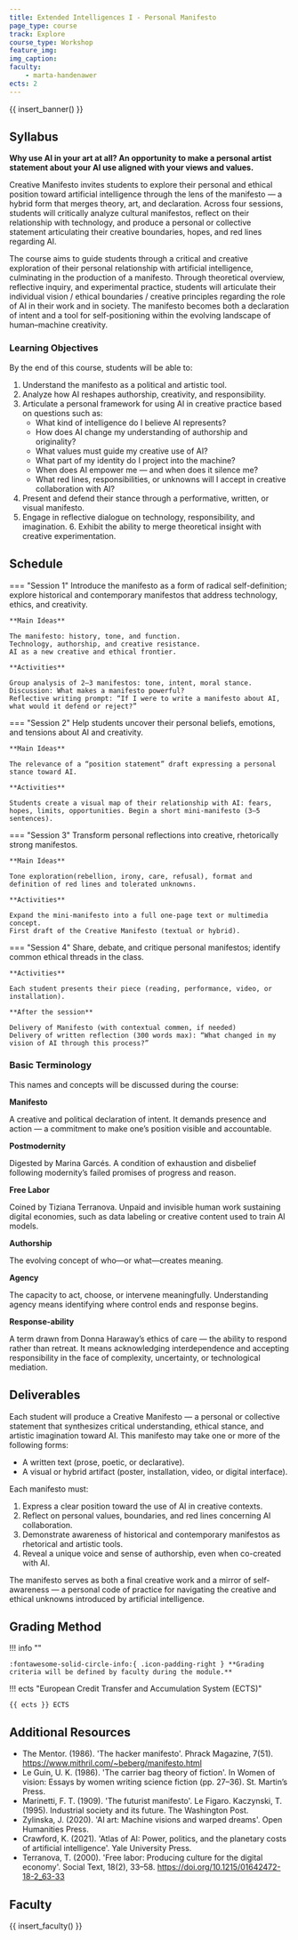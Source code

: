```yaml
---
title: Extended Intelligences I - Personal Manifesto
page_type: course
track: Explore
course_type: Workshop
feature_img:
img_caption:
faculty:
    - marta-handenawer
ects: 2
---
```


{{ insert_banner() }}

## Syllabus

**Why use AI in your art at all?  An opportunity to make a personal artist statement about your AI use aligned with your views and values.**

Creative Manifesto invites students to explore their personal and ethical position toward artificial intelligence through the lens of the manifesto — a hybrid form that merges theory, art, and declaration. Across four sessions, students will critically analyze cultural manifestos, reflect on their relationship with technology, and produce a personal or collective statement articulating their creative boundaries, hopes, and red lines regarding AI.

The course aims to guide students through a critical and creative exploration of their personal relationship with artificial intelligence, culminating in the production of a manifesto. Through theoretical overview, reflective inquiry, and experimental practice, students will articulate their individual vision / ethical boundaries / creative principles regarding the role of AI in their work and in society. The manifesto becomes both a declaration of intent and a tool for self-positioning within the evolving landscape of human–machine creativity.

### Learning Objectives

By the end of this course, students will be able to:

1. Understand the manifesto as a political and artistic tool.
2. Analyze how AI reshapes authorship, creativity, and responsibility.
3. Articulate a personal framework for using AI in creative practice based on questions such as:
    - What kind of intelligence do I believe AI represents?
    - How does AI change my understanding of authorship and originality?
    - What values must guide my creative use of AI?
    - What part of my identity do I project into the machine?
    - When does AI empower me — and when does it silence me?
    - What red lines, responsibilities, or unknowns will I accept in creative collaboration with AI?
4. Present and defend their stance through a performative, written, or visual manifesto.
5. Engage in reflective dialogue on technology, responsibility, and imagination. 6. Exhibit the ability to merge theoretical insight with creative experimentation.

## Schedule

=== "Session 1"
    Introduce the manifesto as a form of radical self-definition; explore historical and contemporary manifestos that address technology, ethics, and creativity.

    **Main Ideas**

    The manifesto: history, tone, and function.
    Technology, authorship, and creative resistance.
    AI as a new creative and ethical frontier.

    **Activities**

    Group analysis of 2–3 manifestos: tone, intent, moral stance.
    Discussion: What makes a manifesto powerful?
    Reflective writing prompt: “If I were to write a manifesto about AI, what would it defend or reject?”


=== "Session 2"
    Help students uncover their personal beliefs, emotions, and tensions about AI and creativity.

    **Main Ideas**

    The relevance of a “position statement” draft expressing a personal stance toward AI.

    **Activities**

    Students create a visual map of their relationship with AI: fears, hopes, limits, opportunities. Begin a short mini-manifesto (3–5 sentences).

=== "Session 3"
    Transform personal reflections into creative, rhetorically strong manifestos.

    **Main Ideas**

    Tone exploration(rebellion, irony, care, refusal), format and definition of red lines and tolerated unknowns.

    **Activities**

    Expand the mini-manifesto into a full one-page text or multimedia concept.
    First draft of the Creative Manifesto (textual or hybrid).

=== "Session 4"
    Share, debate, and critique personal manifestos; identify common ethical threads in the class.

    **Activities**

    Each student presents their piece (reading, performance, video, or installation).

    **After the session**

    Delivery of Manifesto (with contextual commen, if needed)
    Delivery of written reflection (300 words max): “What changed in my vision of AI through this process?”

### Basic Terminology

This names and concepts will be discussed during the course:

**Manifesto**

A creative and political declaration of intent. It demands presence and action — a commitment to make one’s position visible and accountable.

**Postmodernity**

Digested by Marina Garcés. A condition of exhaustion and disbelief following modernity’s failed promises of progress and reason.

**Free Labor**

Coined by Tiziana Terranova. Unpaid and invisible human work sustaining digital economies, such as data labeling or creative content used to train AI models.

**Authorship**

The evolving concept of who—or what—creates meaning.

**Agency**

The capacity to act, choose, or intervene meaningfully. Understanding agency means identifying where control ends and response begins.

**Response-ability**

A term drawn from Donna Haraway’s ethics of care — the ability to respond rather than retreat. It means acknowledging interdependence and accepting responsibility in the face of complexity, uncertainty, or technological mediation.

## Deliverables

Each student will produce a Creative Manifesto — a personal or collective statement that synthesizes critical understanding, ethical stance, and artistic imagination toward AI. This manifesto may take one or more of the following forms:

- A written text (prose, poetic, or declarative).
- A visual or hybrid artifact (poster, installation, video, or digital interface).

Each manifesto must:

1. Express a clear position toward the use of AI in creative contexts.
2. Reflect on personal values, boundaries, and red lines concerning AI collaboration.
3. Demonstrate awareness of historical and contemporary manifestos as rhetorical and artistic tools.
4. Reveal a unique voice and sense of authorship, even when co-created with AI.

The manifesto serves as both a final creative work and a mirror of self-awareness — a personal code of practice for navigating the creative and ethical unknowns introduced by artificial intelligence.

## Grading Method

!!! info ""

    :fontawesome-solid-circle-info:{ .icon-padding-right } **Grading criteria will be defined by faculty during the module.**

!!! ects "European Credit Transfer and Accumulation System (ECTS)"

    {{ ects }} ECTS

## Additional Resources

- The Mentor. (1986). 'The hacker manifesto'. Phrack Magazine, 7(51). https://www.mithril.com/~beberg/manifesto.html
- Le Guin, U. K. (1986). 'The carrier bag theory of fiction'. In Women of vision: Essays by women writing science fiction (pp. 27–36). St. Martin’s Press.
- Marinetti, F. T. (1909). 'The futurist manifesto'. Le Figaro. Kaczynski, T. (1995). Industrial society and its future. The Washington Post.
- Zylinska, J. (2020). 'AI art: Machine visions and warped dreams'. Open Humanities Press.
- Crawford, K. (2021). 'Atlas of AI: Power, politics, and the planetary costs of artificial intelligence'. Yale University Press.
- Terranova, T. (2000). 'Free labor: Producing culture for the digital economy'. Social Text, 18(2), 33–58. https://doi.org/10.1215/01642472-18-2_63-33

## Faculty

{{ insert_faculty() }}
